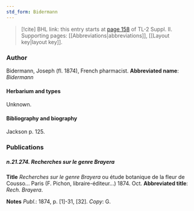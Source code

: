 ```yaml
---
std_form: Bidermann
---
```


> [!cite] BHL link: this entry starts at [page 158](https://www.biodiversitylibrary.org/page/33265355) of TL-2 Suppl. II.
> Supporting pages: [[Abbreviations|abbreviations]], [[Layout key|layout key]].

### Author

Bidermann, Joseph (fl. 1874), French pharmacist. 
**Abbreviated name**: *Bidermann*

#### Herbarium and types

Unknown.

#### Bibliography and biography

Jackson p. 125.

### Publications

##### n.21.274. Recherches sur le genre Brayera

**Title**
*Recherches sur le genre Brayera* ou étude botanique de la fleur de Cousso... Paris (F. Pichon, libraire-éditeur...) 1874. Oct.
**Abbreviated title**: *Rech. Brayera*.

**Notes**
*Publ*.: 1874, p. \[1\]-31, \[32\]. *Copy*: G.

